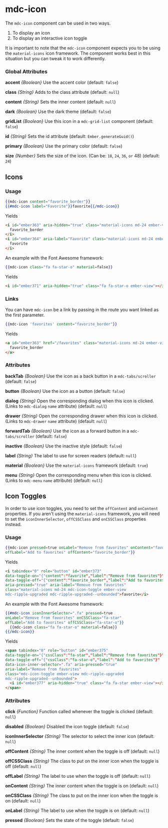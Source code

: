 # mdc-icon

The `mdc-icon` component can be used in two ways.

1. To display an icon
2. To display an interactive icon toggle

It is important to note that the `mdc-icon` component expects you to be
using the `material-icons` icon framework. The component works best
in this situation but you can tweak it to work differently.

### Global Attributes

**accent** *{Boolean}* Use the accent color (default: `false`)

**class** *{String}* Adds to the class attribute (default: `null`)

**content** *{String}* Sets the inner content (default: `null`)

**dark** *{Boolean}* Use the dark theme (default: `false`)

**gridList** *{Boolean}* Use this icon in a `mdc-grid-list` component (default: `false`)

**id** *{String}* Sets the id attribute (default: `Ember.generateGuid()`)

**primary** *{Boolean}* Use the primary color (default: `false`)

**size** *{Number}* Sets the size of the icon. (Can be: `18`, `24`, `36`, `or` 48) (default: `24`)

## Icons

### Usage

```hbs
{{mdc-icon content="favorite_border"}}
{{#mdc-icon label="Favorite"}}favorite{{/mdc-icon}}
```

Yields

```html
<i id="ember363" aria-hidden="true" class="material-icons md-24 ember-view">
  favorite_border
</i>
<i id="ember364" aria-label="Favorite" class="material-icons md-24 ember-view">
  favorite
</i>
```

An example with the Font Awesome framework:

```hbs
{{mdc-icon class="fa fa-star-o" material=false}}
```

Yields

```html
<i id="ember371" aria-hidden="true" class="fa fa-star-o ember-view"></i>
```

### Links

You can have `mdc-icon` be a link by passing in the route you want linked as the first parameter.

```hbs
{{mdc-icon 'favorites' content="favorite_border"}}
```

Yields

```html
<a id="ember363" href="/favorites" class="material-icons md-24 ember-view">
  favorite_border
</a>
```

### Attributes

**backTab** *{Boolean}* Use the icon as a back button in a `mdc-tabs/scroller` (default: `false`)

**button** *{Boolean}* Use the icon as a button (default: `false`)

**dialog** *{String}* Open the corresponding dialog when this icon is clicked. (Links to `mdc-dialog` `name` attribute) (default: `null`)

**drawer** *{String}* Open the corresponding drawer when this icon is clicked. (Links to `mdc-drawer` `name` attribute) (default: `null`)

**forwardTab** *{Boolean}* Use the icon as a forward button in a `mdc-tabs/scroller` (default: `false`)

**inactive** *{Boolean}* Use the inactive style (default: `false`)

**label** *{String}* The label to use for screen readers (default: `null`)

**material** *{Boolean}* Use the `material-icons` framework (default: `true`)

**menu** *{String}* Open the corresponding menu when this icon is clicked. (Links to `mdc-menu` `name` attribute) (default: `null`)

## Icon Toggles

In order to use icon toggles, you need to set the `offContent` and `onContent`
properties. If you aren't using the `material-icons` framework, you will need
to set the `iconInnerSelector`, `offCSSClass` and `onCSSClass` properties instead.

### Usage

```hbs
{{mdc-icon pressed=true onLabel="Remove from favorites" onContent="favorite"
offLabel="Add to favorites" offContent="favorite_border"}}
```

Yields

```html
<i tabindex="0" role="button" id="ember373"
data-toggle-on="{"content":"favorite","label":"Remove from favorites"}"
data-toggle-off="{"content":"favorite_border","label":"Add to favorites"}"
aria-pressed="true" aria-label="Remove from favorites"
class="material-icons md-24 mdc-icon-toggle ember-view
mdc-ripple-upgraded mdc-ripple-upgraded--unbounded">favorite</i>
```

An example with the Font Awesome framework:

```hbs
{{#mdc-icon iconInnerSelector=".fa" pressed=true
onLabel="Remove from favorites" onCSSClass="fa-star"
offLabel="Add to favorites" offCSSClass="fa-star-o"}}
  {{mdc-icon class="fa fa-star-o" material=false}}
{{/mdc-icon}}
```

Yields

```html
<span tabindex="0" role="button" id="ember375"
data-toggle-on="{"cssClass":"fa-star","label":"Remove from favorites"}"
data-toggle-off="{"cssClass":"fa-star-o","label":"Add to favorites"}"
data-icon-inner-selector=".fa" aria-pressed="true"
aria-label="Remove from favorites"
class="mdc-icon-toggle ember-view mdc-ripple-upgraded
mdc-ripple-upgraded--unbounded">
  <i id="ember377" aria-hidden="true" class="fa fa-star ember-view"></i>
</span>
```

### Attributes

**click** *{Function}* Function called whenever the toggle is clicked (default: `null`)

**disabled** *{Boolean}* Disabled the icon toggle (default: `false`)

**iconInnerSelector** *{String}* The selector to select the inner icon (default: `null`)

**offContent** *{String}* The inner content when the toggle is off (default: `null`)

**offCSSClass** *{String}* The class to put on the inner icon when the toggle is off (default: `null`)

**offLabel** *{String}* The label to use when the toggle is off (default: `null`)

**onContent** *{String}* The inner content when the toggle is on (default: `null`)

**onCSSClass** *{String}* The class to put on the inner icon when the toggle is on (default: `null`)

**onLabel** *{String}* The label to use when the toggle is on (default: `null`)

**pressed** *{Boolean}* Sets the state of the toggle (default: `false`)
